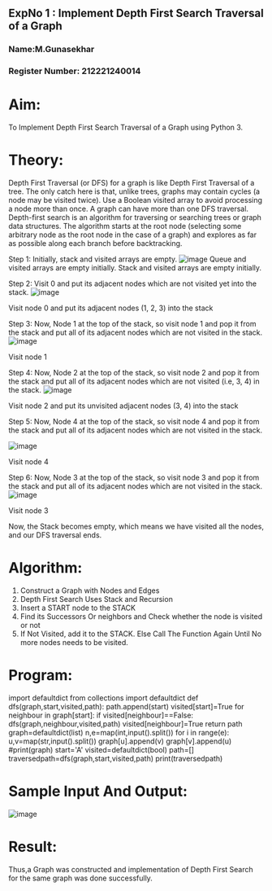 ## ExpNo 1 : Implement Depth First Search Traversal of a Graph
###  Name:M.Gunasekhar
### Register Number: 212221240014
# Aim:
To Implement Depth First Search Traversal of a Graph using Python 3.
# Theory:
Depth First Traversal (or DFS) for a graph is like Depth First Traversal of a tree. The only catch here is that, unlike trees, graphs may contain cycles (a node may be visited twice). Use a Boolean visited array to avoid processing a node more than once. A graph can have more than one DFS traversal. Depth-first search is an algorithm for traversing or searching trees or graph data structures. The algorithm starts at the root node (selecting some arbitrary node as the root node in the case of a graph) and explores as far as possible along each branch before backtracking.

Step 1: Initially, stack and visited arrays are empty.
![image](https://github.com/Saibandhavi75/19AI405FUNDAMENTALSOFARTIFICIALINTELLIGENCE/assets/94208895/e97a7960-39a8-41d1-87c8-09384d03696e)
Queue and visited arrays are empty initially.
Stack and visited arrays are empty initially.

Step 2: Visit 0 and put its adjacent nodes which are not visited yet into the stack.
![image](https://github.com/Saibandhavi75/19AI405FUNDAMENTALSOFARTIFICIALINTELLIGENCE/assets/94208895/5cb092a0-e10d-4ec1-b217-c2acaba69a49)

Visit node 0 and put its adjacent nodes (1, 2, 3) into the stack

Step 3: Now, Node 1 at the top of the stack, so visit node 1 and pop it from the stack and put all of its adjacent nodes which are not visited in the stack.
![image](https://github.com/Saibandhavi75/19AI405FUNDAMENTALSOFARTIFICIALINTELLIGENCE/assets/94208895/34e39a8b-cef8-4e91-9ef9-279e51d13a78)


Visit node 1

Step 4: Now, Node 2 at the top of the stack, so visit node 2 and pop it from the stack and put all of its adjacent nodes which are not visited (i.e, 3, 4) in the stack.
![image](https://github.com/Saibandhavi75/19AI405FUNDAMENTALSOFARTIFICIALINTELLIGENCE/assets/94208895/ba06b908-95c0-45c7-846c-f8d0bc4d9aba)


Visit node 2 and put its unvisited adjacent nodes (3, 4) into the stack

Step 5: Now, Node 4 at the top of the stack, so visit node 4 and pop it from the stack and put all of its adjacent nodes which are not visited in the stack.

![image](https://github.com/Saibandhavi75/19AI405FUNDAMENTALSOFARTIFICIALINTELLIGENCE/assets/94208895/d3a287d2-3de5-4b40-a1dc-06048c160723)

Visit node 4

Step 6: Now, Node 3 at the top of the stack, so visit node 3 and pop it from the stack and put all of its adjacent nodes which are not visited in the stack.
![image](https://github.com/Saibandhavi75/19AI405FUNDAMENTALSOFARTIFICIALINTELLIGENCE/assets/94208895/be639693-62ed-4eee-a418-0b571fa4ab00)

Visit node 3

Now, the Stack becomes empty, which means we have visited all the nodes, and our DFS traversal ends.
# Algorithm:
1. Construct a Graph with Nodes and Edges
2. Depth First Search Uses Stack and Recursion
3. Insert a START node to the STACK
4. Find its Successors Or neighbors and Check whether the node is visited or not
5. If Not Visited, add it to the STACK. Else Call The Function Again Until No more nodes needs to be visited.
# Program:
 
import defaultdict
from collections import defaultdict
def dfs(graph,start,visited,path):
    path.append(start)
    visited[start]=True
    for neighbour in graph[start]:
        if visited[neighbour]==False:
            dfs(graph,neighbour,visited,path)
            visited[neighbour]=True
    return path
graph=defaultdict(list)
n,e=map(int,input().split())
for i in range(e):
    u,v=map(str,input().split())
    graph[u].append(v)
    graph[v].append(u)
#print(graph)
start='A'
visited=defaultdict(bool)
path=[]
traversedpath=dfs(graph,start,visited,path)
print(traversedpath)
   
# Sample Input And Output:
![image](https://github.com/Saibandhavi75/19AI405FUNDAMENTALSOFARTIFICIALINTELLIGENCE/assets/94208895/0a793001-84ff-44d5-b7ea-6f5cc18aefd0)

# Result:
Thus,a Graph was constructed and implementation of Depth First Search for the same graph was done successfully.
